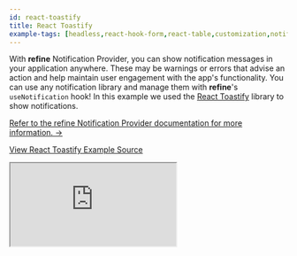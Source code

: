 ```yaml
---
id: react-toastify
title: React Toastify
example-tags: [headless,react-hook-form,react-table,customization,notifications,react-router]
---
```


With **refine** Notification Provider, you can show notification messages in your application anywhere. These may be warnings or errors that advise an action and help maintain user engagement with the app's functionality. You can use any notification library and manage them with **refine**'s `useNotification` hook! In this example we used the [React Toastify](https://github.com/fkhadra/react-toastify) library to show notifications.

[Refer to the refine Notification Provider documentation for more information. →](/docs/api-reference/core/providers/notification-provider/)

[View React Toastify Example Source](https://github.com/pankod/refine/tree/master/examples/reactToastify)

<iframe loading="lazy" src="https://stackblitz.com//github/pankod/refine/tree/master/examples/reactToastify/?embed=1&view=preview&theme=dark&preset=node"
    style={{width: "100%", height:"80vh", border: "0px", borderRadius: "8px", overflow:"hidden"}}
    title="refine-react-toastify-example"
></iframe>
